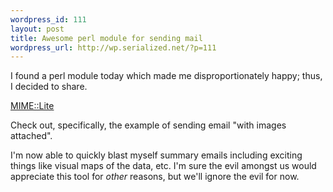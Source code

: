 ```yaml
--- 
wordpress_id: 111
layout: post
title: Awesome perl module for sending mail
wordpress_url: http://wp.serialized.net/?p=111
---
```

I found a perl module today which made me disproportionately happy; thus, I decided to share.

<a href="http://search.cpan.org/~rjbs/MIME-Lite-3.020/lib/MIME/Lite.pm">MIME::Lite</a>

Check out, specifically, the example of sending email "with images attached".

I'm now able to quickly blast myself summary emails including exciting things like visual maps of the data, etc. I'm sure the evil amongst us would appreciate this tool for <em>other</em> reasons, but we'll ignore the evil for now.
